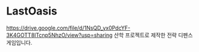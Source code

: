 # LastOasis

https://drive.google.com/file/d/1NsQD_yx0PdcYF-3K4GOTT8ITcnp5NhzO/view?usp=sharing
산학 프로젝트로 제작한 전략 디펜스 게임입니다.

